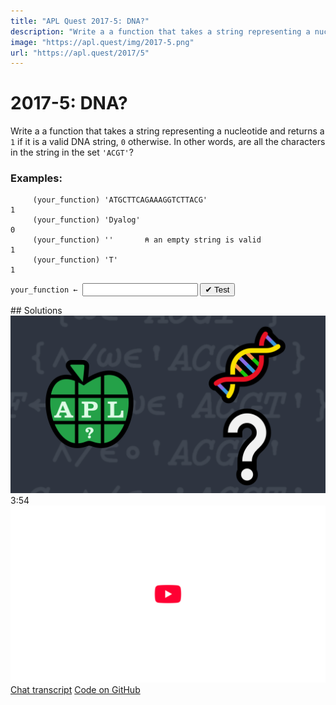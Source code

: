 ```yaml
---
title: "APL Quest 2017-5: DNA?"
description: "Write a a function that takes a string representing a nucleotide and returns a `1` if it is a valid DNA string, `0` otherwise."
image: "https://apl.quest/img/2017-5.png"
url: "https://apl.quest/2017/5"
---
```


# <span class=s>2017-</span>5: DNA?
Write a a function that takes a string representing a nucleotide and returns a `1` if it is a valid DNA string, `0` otherwise. In other words, are all the characters in the string in the set `'ACGT'`?

### Examples:

```APL
     (your_function) 'ATGCTTCAGAAAGGTCTTACG'
1
     (your_function) 'Dyalog'
0
     (your_function) ''       ⍝ an empty string is valid
1
     (your_function) 'T'      
1  
```


                     
<div class="pdiv">
  <code onclick="p_Input.focus()">your_function ← </code><input id="p_Input" autocomplete="off" spellcheck="false" oninput="this.parentElement.querySelector`button`.disabled=false;localStorage.setItem(window.location.pathname,this.value)" onkeypress="subm(event)">
  <button onclick="alert$.next`Testing…`;submitSolution`p`" class="md-button md-button--primary">&#x2714; Test</button>
</div>
<blockquote id="p_Output"></blockquote>
## Solutions
<div onclick="play(this)" title="Video on YouTube" class="yt">
<img alt="Video Thumbnail" src="../../img/2017-5.png">
<time>3:54</time>
<img alt="YouTube" src="../../img/yt-big.png">
</div>
<a href="https://chat.stackexchange.com/transcript/message/62538000#62538000" target="_blank" class="md-button md-button--primary">Chat transcript</a>
<a href="https://github.com/abrudz/apl_quest/tree/main/2017/5.apl" target="_blank" class="md-button md-button--primary right">Code on GitHub</a>

<script>
    testCases={"a":["'Dyalog'","'ATGCTTCAGAAAGGTCTTACG'","'T'","'ACGT'"],"b":["''","(?50)⍴'ACGT'"],"f":"{(≢⍵)=+/+⌿'ACGT'∘.=⍵}"}
    p_Input.value=localStorage.getItem(window.location.pathname)
    play=e=>e.outerHTML=`<iframe src="https://www.youtube.com/embed/s2XtJKB1Sks?list=PLYKQVqyrAEj9wDIUyLDGtDAFTKY38BUMN&autoplay=1" title="<span class=s>2017-</span>5: DNA? (APL Quest 2017-5)" frameborder="0" allow="accelerometer; autoplay; clipboard-write; encrypted-media; gyroscope; picture-in-picture; web-share" referrerpolicy="strict-origin-when-cross-origin" allowfullscreen></iframe>`
</script>
